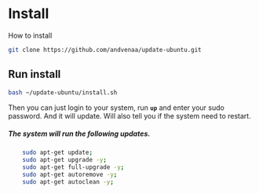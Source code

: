 # Install
How to install
```sh
git clone https://github.com/andvenaa/update-ubuntu.git
```

## Run install
```sh
bash ~/update-ubuntu/install.sh
```

Then you can just login to your system, run **```up```** and enter your sudo password. And it will update. Will also tell you if the system need to restart.

##### The system will run the following updates.
```sh
    sudo apt-get update;
    sudo apt-get upgrade -y;
    sudo apt-get full-upgrade -y;
    sudo apt-get autoremove -y;
    sudo apt-get autoclean -y;
```

